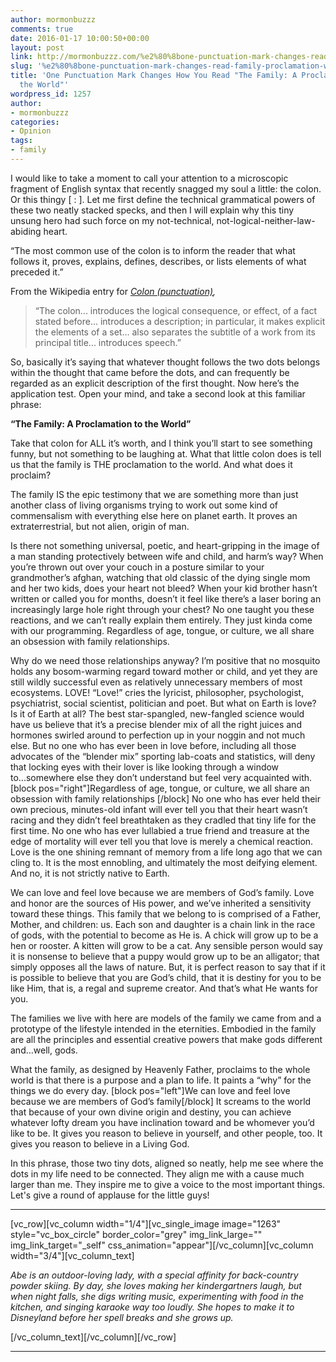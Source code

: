 ```yaml
---
author: mormonbuzzz
comments: true
date: 2016-01-17 10:00:50+00:00
layout: post
link: http://mormonbuzzz.com/%e2%80%8bone-punctuation-mark-changes-read-family-proclamation-world/
slug: '%e2%80%8bone-punctuation-mark-changes-read-family-proclamation-world'
title: '​One Punctuation Mark Changes How You Read "The Family: A Proclamation to
  the World"'
wordpress_id: 1257
author:
- mormonbuzzz
categories:
- Opinion
tags:
- family
---
```


I would like to take a moment to call your attention to a microscopic fragment of English syntax that recently snagged my soul a little: the colon. Or this thingy [ : ]. Let me first define the technical grammatical powers of these two neatly stacked specks, and then I will explain why this tiny unsung hero had such force on my not-technical, not-logical-neither-law-abiding heart.

“The most common use of the colon is to inform the reader that what follows it, proves, explains, defines, describes, or lists elements of what preceded it.”

From the Wikipedia entry for _[Colon (punctuation)](https://en.wikipedia.org/wiki/Colon_(punctuation)),_


<blockquote>“The colon... introduces the logical consequence, or effect, of a fact stated before... introduces a description; in particular, it makes explicit the elements of a set... also separates the subtitle of a work from its principal title... introduces speech.”</blockquote>


So, basically it’s saying that whatever thought follows the two dots belongs within the thought that came before the dots, and can frequently be regarded as an explicit description of the first thought. Now here’s the application test. Open your mind, and take a second look at this familiar phrase:

**“The Family: A Proclamation to the World”**

Take that colon for ALL it’s worth, and I think you’ll start to see something funny, but not something to be laughing at. What that little colon does is tell us that the family is THE proclamation to the world. And what does it proclaim?

The family IS the epic testimony that we are something more than just another class of living organisms trying to work out some kind of commensalism with everything else here on planet earth. It proves an extraterrestrial, but not alien, origin of man.

Is there not something universal, poetic, and heart-gripping in the image of a man standing protectively between wife and child, and harm’s way? When you’re thrown out over your couch in a posture similar to your grandmother’s afghan, watching that old classic of the dying single mom and her two kids, does your heart not bleed? When your kid brother hasn’t written or called you for months, doesn’t it feel like there’s a laser boring an increasingly large hole right through your chest? No one taught you these reactions, and we can’t really explain them entirely. They just kinda come with our programming. Regardless of age, tongue, or culture, we all share an obsession with family relationships.

Why do we need those relationships anyway? I’m positive that no mosquito holds any bosom-warming regard toward mother or child, and yet they are still wildly successful even as relatively unnecessary members of most ecosystems. LOVE! “Love!” cries the lyricist, philosopher, psychologist, psychiatrist, social scientist, politician and poet. But what on Earth is love? Is it of Earth at all? The best star-spangled, new-fangled science would have us believe that it’s a precise blender mix of all the right juices and hormones swirled around to perfection up in your noggin and not much else. But no one who has ever been in love before, including all those advocates of the “blender mix” sporting lab-coats and statistics, will deny that locking eyes with their lover is like looking through a window to...somewhere else they don’t understand but feel very acquainted with. [block pos="right"]Regardless of age, tongue, or culture, we all share an obsession with family relationships [/block] No one who has ever held their own precious, minutes-old infant will ever tell you that their heart wasn’t racing and they didn’t feel breathtaken as they cradled that tiny life for the first time. No one who has ever lullabied a true friend and treasure at the edge of mortality will ever tell you that love is merely a chemical reaction. Love is the one shining remnant of memory from a life long ago that we can cling to. It is the most ennobling, and ultimately the most deifying element. And no, it is not strictly native to Earth.

We can love and feel love because we are members of God’s family. Love and honor are the sources of His power, and we’ve inherited a sensitivity toward these things. This family that we belong to is comprised of a Father, Mother, and children: us. Each son and daughter is a chain link in the race of gods, with the potential to become as He is. A chick will grow up to be a hen or rooster. A kitten will grow to be a cat. Any sensible person would say it is nonsense to believe that a puppy would grow up to be an alligator; that simply opposes all the laws of nature. But, it is perfect reason to say that if it is possible to believe that you are God’s child, that it is destiny for you to be like Him, that is, a regal and supreme creator. And that’s what He wants for you.

The families we live with here are models of the family we came from and a prototype of the lifestyle intended in the eternities. Embodied in the family are all the principles and essential creative powers that make gods different and...well, gods.

What the family, as designed by Heavenly Father, proclaims to the whole world is that there is a purpose and a plan to life. It paints a “why” for the things we do every day. [block pos="left"]We can love and feel love because we are members of God’s family[/block] It screams to the world that because of your own divine origin and destiny, you can achieve whatever lofty dream you have inclination toward and be whomever you’d like to be. It gives you reason to believe in yourself, and other people, too. It gives you reason to believe in a Living God.

In this phrase, those two tiny dots, aligned so neatly, help me see where the dots in my life need to be connected. They align me with a cause much larger than me. They inspire me to give a voice to the most important things. Let's give a round of applause for the little guys!



* * *



[vc_row][vc_column width="1/4"][vc_single_image image="1263" style="vc_box_circle" border_color="grey" img_link_large="" img_link_target="_self" css_animation="appear"][/vc_column][vc_column width="3/4"][vc_column_text]

_Abe is an outdoor-loving lady, with a special affinity for back-country powder skiing. By day, she loves making her kindergartners laugh, but when night falls, she digs writing music, experimenting with food in the kitchen, and singing karaoke way too loudly. She hopes to make it to Disneyland before her spell breaks and she grows up._

[/vc_column_text][/vc_column][/vc_row]



* * *




